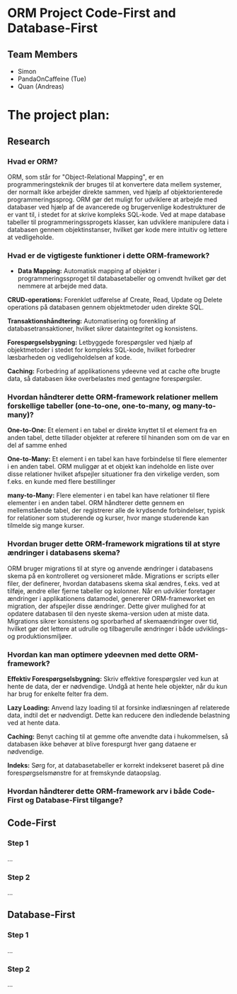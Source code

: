 # ORM Project Code-First and Database-First


## Team Members

* Simon
* PandaOnCaffeine (Tue)
* Quan (Andreas)


# The project plan:

## Research

### Hvad er ORM?

ORM, som står for "Object-Relational Mapping", er en programmeringsteknik der bruges til at konvertere data mellem systemer, der normalt ikke arbejder direkte sammen, ved hjælp af objektorienterede programmeringssprog. ORM gør det muligt for udviklere at arbejde med databaser ved hjælp af de avancerede og brugervenlige kodestrukturer de er vant til, i stedet for at skrive kompleks SQL-kode. Ved at mape database tabeller til programmeringssprogets klasser, kan udviklere manipulere data i databasen gennem objektinstanser, hvilket gør kode mere intuitiv og lettere at vedligeholde.


### Hvad er de vigtigeste funktioner i dette ORM-framework?

* **Data Mapping:** Automatisk mapping af objekter i programmeringssproget til databasetabeller og omvendt hvilket gør det nemmere at arbejde med data.

**CRUD-operations:** Forenklet udførelse af Create, Read, Update og Delete operations på databasen gennem objektmetoder uden direkte SQL.

**Transaktionshåndtering:** Automatisering og forenkling af databasetransaktioner, hvilket sikrer dataintegritet og konsistens.

**Forespørgselsbygning:** Letbyggede forespørgsler ved hjælp af objektmetoder i stedet for kompleks SQL-kode, hvilket forbedrer læsbarheden og vedligeholdelsen af kode.

**Caching:** Forbedring af applikationens ydeevne ved at cache ofte brugte data, så databasen ikke overbelastes med gentagne forespørgsler.


### Hvordan håndterer dette ORM-framework relationer mellem forskellige tabeller (one-to-one, one-to-many, og many-to-many)?

**One-to-One:** Et element i en tabel er direkte knyttet til et element fra en anden tabel, dette tillader objekter at referere til hinanden som om de var en del af samme enhed

**One-to-Many:** Et element i en tabel kan have forbindelse til flere elementer i en anden tabel. ORM muliggør at et objekt kan indeholde en liste over disse relationer hvilket afspejler situationer fra den virkelige verden, som f.eks. en kunde med flere bestillinger

**many-to-Many:** Flere elementer i en tabel kan have relationer til flere elementer i en anden tabel. ORM håndterer dette gennem en mellemstående tabel, der registrerer alle de krydsende forbindelser, typisk for relationer som studerende og kurser, hvor mange studerende kan tilmelde sig mange kurser.


### Hvordan bruger dette ORM-framework migrations til at styre ændringer i databasens skema?

ORM bruger migrations til at styre og anvende ændringer i databasens skema på en kontrolleret og versioneret måde. Migrations er scripts eller filer, der definerer, hvordan databasens skema skal ændres, f.eks. ved at tilføje, ændre eller fjerne tabeller og kolonner. Når en udvikler foretager ændringer i applikationens datamodel, genererer ORM-frameworket en migration, der afspejler disse ændringer. Dette giver mulighed for at opdatere databasen til den nyeste skema-version uden at miste data. Migrations sikrer konsistens og sporbarhed af skemaændringer over tid, hvilket gør det lettere at udrulle og tilbagerulle ændringer i både udviklings- og produktionsmiljøer.


### Hvordan kan man optimere ydeevnen med dette ORM-framework?

**Effektiv Forespørgselsbygning:** Skriv effektive forespørgsler ved kun at hente de data, der er nødvendige. Undgå at hente hele objekter, når du kun har brug for enkelte felter fra dem.

**Lazy Loading:** Anvend lazy loading til at forsinke indlæsningen af relaterede data, indtil det er nødvendigt. Dette kan reducere den indledende belastning ved at hente data.

**Caching:** Benyt caching til at gemme ofte anvendte data i hukommelsen, så databasen ikke behøver at blive forespurgt hver gang dataene er nødvendige.

**Indeks:** Sørg for, at databasetabeller er korrekt indekseret baseret på dine forespørgselsmønstre for at fremskynde dataopslag.


### Hvordan håndterer dette ORM-framework arv i både Code-First og Database-First tilgange?


## Code-First

### Step 1
...
### Step 2
...

## Database-First

### Step 1
...
### Step 2
...
